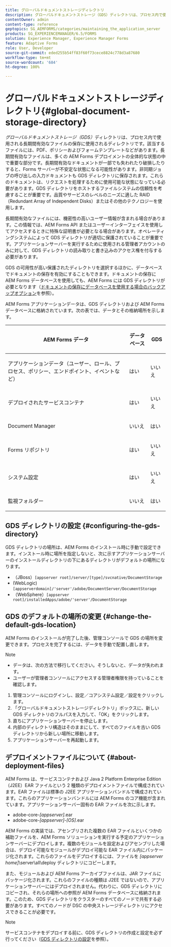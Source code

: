 ```yaml
---
title: グローバルドキュメントストレージディレクトリ
description: グローバルドキュメントストレージ（GDS）ディレクトリは、プロセス内で使用される長期間有効なファイルの保存に使用されるディレクトリです。
contentOwner: admin
content-type: reference
geptopics: SG_AEMFORMS/categories/maintaining_the_application_server
products: SG_EXPERIENCEMANAGER/6.5/FORMS
solution: Experience Manager, Experience Manager Forms
feature: Adaptive Forms
role: User, Developer
source-git-commit: eded255b54ff83f60f73cece8824c778d3a87680
workflow-type: tm+mt
source-wordcount: '684'
ht-degree: 100%

---
```


# グローバルドキュメントストレージディレクトリ{#global-document-storage-directory}

*グローバルドキュメントストレージ（GDS）*&#x200B;ディレクトリは、プロセス内で使用される長期間有効なファイルの保存に使用されるディレクトリです。該当するファイルには、PDF、ポリシーおよびフォームテンプレートなどがあります。長期間有効なファイルは、多くの AEM Forms デプロイメントの全体的な状態の中で重要な部分です。長期間有効なドキュメントが一部でも失われたり破損したりすると、Forms サーバーが不安定な状態になる可能性があります。非同期ジョブの呼び出しの入力ドキュメントも GDS ディレクトリに保存されます。これらのドキュメントは、リクエストを処理するために使用可能な状態になっている必要があります。GDS ディレクトリをホストするファイルシステムの信頼性を考慮することが重要です。品質やサービスのレベルのニーズに適した RAID（Redundant Array of Independent Disks）またはその他のテクノロジーを使用します。

長期間有効なファイルには、機密性の高いユーザー情報が含まれる場合があります。この情報では、AEM Forms API またはユーザーインターフェイスを使用してアクセスするときに特殊な証明書が必要となる場合があります。オペレーティングシステムによって GDS ディレクトリが適切に保護されていることが重要です。アプリケーションサーバーを実行するために使用される管理者アカウントのみに対して、GDS ディレクトリの読み取りと書き込みのアクセス権を付与する必要があります。

GDS の可用性が高い保護されたディレクトリを選択するほかに、データベースでドキュメントの保存を有効にすることもできます。ドキュメントの保存に AEM Forms データベースを使用しても、AEM Forms には GDS ディレクトリが必要となります（[ドキュメントの保存にデータベースを使用する場合のバックアップオプション](/help/forms/using/admin-help/files-back-recover.md#backup-options-when-database-is-used-for-document-storage)を参照）。

AEM Forms アプリケーションデータは、GDS ディレクトリおよび AEM Forms データベースに格納されています。次の表では、データとその格納場所を示します。

<table>
 <thead>
  <tr>
   <th><p>AEM Forms データ</p></th>
   <th><p>データベース</p></th>
   <th><p>GDS</p></th>
  </tr>
 </thead>
 <tbody>
  <tr>
   <td><p>アプリケーションデータ（ユーザー、ロール、プロセス、ポリシー、エンドポイント、イベントなど）</p></td>
   <td><p>はい</p></td>
   <td><p>いいえ</p></td>
  </tr>
  <tr>
   <td><p>デプロイされたサービスコンテナ</p></td>
   <td><p>はい</p></td>
   <td><p>いいえ</p></td>
  </tr>
  <tr>
   <td><p>Document Manager </p></td>
   <td><p>いいえ</p></td>
   <td><p>はい</p></td>
  </tr>
  <tr>
   <td><p>Forms リポジトリ</p></td>
   <td><p>はい</p></td>
   <td><p>いいえ</p></td>
  </tr>
  <tr>
   <td><p>システム設定</p></td>
   <td><p>はい</p></td>
   <td><p>いいえ</p></td>
  </tr>
  <tr>
   <td><p>監視フォルダー</p></td>
   <td><p>いいえ</p></td>
   <td><p>はい</p></td>
  </tr>
 </tbody>
</table>

## GDS ディレクトリの設定 {#configuring-the-gds-directory}

GDS ディレクトリの場所は、AEM Forms のインストール時に手動で設定できます。インストール時に場所を指定しないと、次に示すアプリケーションサーバーのインストールディレクトリの下にあるディレクトリがデフォルトの場所になります。

* （JBoss）`[appserver root]/server/[type]/svcnative/DocumentStorage`
* (WebLogic) `[appserverdomain]/'server'/adobe/DocumentServer/DocumentStorage`
* （WebSphere）`[appserver root]/installedApps/adobe/'server'/DocumentStorage`

## GDS のデフォルトの場所の変更 {#change-the-default-gds-location}

AEM Forms のインストールが完了した後、管理コンソールで GDS の場所を変更できます。プロセスを完了するには、データを手動で配置し直します。

>[!NOTE]
>
>* データは、次の方法で移行してください。そうしないと、データが失われます。
>* ユーザーが管理者コンソールにアクセスする管理者権限を持っていることを確認します。

1. 管理コンソールにログインし、設定／コアシステム設定／設定をクリックします。
1. 「グローバルドキュメントストレージディレクトリ」ボックスに、新しい GDS ディレクトリのフルパスを入力して、「OK」をクリックします。
1. 直ちにアプリケーションサーバーを停止します。
1. 内部のディレクトリ構造はそのままにして、すべてのファイルを古い GDS ディレクトリから新しい場所に移動します。
1. アプリケーションサーバーを再起動します。

## デプロイメントファイルについて {#about-deployment-files}

AEM Forms は、サービスコンテナおよび Java 2 Platform Enterprise Edition（J2EE）EAR ファイルという 2 種類のデプロイメントファイルで構成されています。EAR ファイルは標準の J2EE アプリケーションバンドルで構成されています。これらのアプリケーションバンドルには AEM Forms のコア機能が含まれています。アプリケーションサーバー固有の EAR ファイルを次に示します。

* adobe-core-*[appserver]*.ear
* adobe-core-*[appserver]*-*[OS]*.ear

AEM Forms の実装では、アセンブリされた複数の EAR ファイルといくつかの補助ファイルを、AEM Forms ソリューションを実行する予定のアプリケーションサーバーにデプロイします。複数のモジュールを設定およびアセンブリした場合は、デプロイ可能なモジュールがデプロイ可能な EAR ファイル内にパッケージ化されます。これらのファイルをデプロイするには、ファイルを *[appserver home]*\server\all\deploy ディレクトリにコピーします。

また、モジュールおよび AEM Forms アーカイブファイルは、JAR ファイルにパッケージ化されます。これらのファイルの種類は J2EE ではないので、アプリケーションサーバーにはデプロイされません。代わりに、GDS ディレクトリにコピーされ、それらの場所への参照が AEM Forms データベースに格納されます。このため、GDS ディレクトリをクラスターのすべてのノードで共有する必要があります。すべてのノードが DSC の中央ストレージディレクトリにアクセスできることが必要です。

>[!NOTE]
>
>サービスコンテナをデプロイする前に、GDS ディレクトリの作成と設定を必ず行ってください（[GDS ディレクトリの設定](global-document-storage-directory.md#configuring-the-gds-directory)を参照）。
